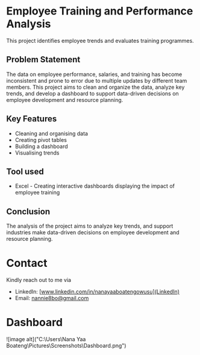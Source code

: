 # Employee Training and Performance Analysis
This project identifies employee trends and evaluates training programmes.

## Problem Statement
The data on employee performance, salaries, and training has become inconsistent and prone to error due to multiple updates by different team members. This project aims to clean and organize the data, analyze key trends, and develop a dashboard to support data-driven decisions on employee development and resource planning.

## Key Features
* Cleaning and organising data
* Creating pivot tables
* Building a dashboard 
* Visualising trends

## Tool used
* Excel - Creating interactive dashboards displaying the impact of employee training

## Conclusion
The analysis of the project aims to analyze key trends, and support industries make data-driven decisions on employee development and resource planning.

# Contact
Kindly reach out to me via
* LinkedIn: [www.linkedin.com/in/nanayaaboatengowusu](LinkedIn) 
* Email: [nannie8bo@gmail.com](email)

# Dashboard
![image alt]("C:\Users\Nana Yaa Boateng\Pictures\Screenshots\Dashboard.png") 
  
  

